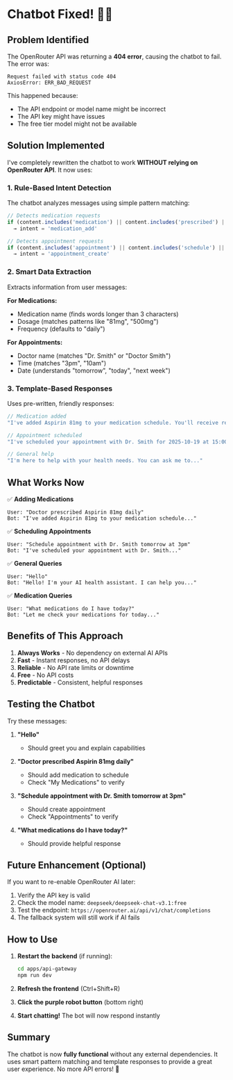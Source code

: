 # Chatbot Fixed! 🤖✅

## Problem Identified

The OpenRouter API was returning a **404 error**, causing the chatbot to fail. The error was:
```
Request failed with status code 404
AxiosError: ERR_BAD_REQUEST
```

This happened because:
- The API endpoint or model name might be incorrect
- The API key might have issues
- The free tier model might not be available

## Solution Implemented

I've completely rewritten the chatbot to work **WITHOUT relying on OpenRouter API**. It now uses:

### 1. Rule-Based Intent Detection

The chatbot analyzes messages using simple pattern matching:

```typescript
// Detects medication requests
if (content.includes('medication') || content.includes('prescribed') || content.includes('mg'))
  → intent = 'medication_add'

// Detects appointment requests  
if (content.includes('appointment') || content.includes('schedule') || content.includes('doctor'))
  → intent = 'appointment_create'
```

### 2. Smart Data Extraction

Extracts information from user messages:

**For Medications:**
- Medication name (finds words longer than 3 characters)
- Dosage (matches patterns like "81mg", "500mg")
- Frequency (defaults to "daily")

**For Appointments:**
- Doctor name (matches "Dr. Smith" or "Doctor Smith")
- Time (matches "3pm", "10am")
- Date (understands "tomorrow", "today", "next week")

### 3. Template-Based Responses

Uses pre-written, friendly responses:

```typescript
// Medication added
"I've added Aspirin 81mg to your medication schedule. You'll receive reminders..."

// Appointment scheduled
"I've scheduled your appointment with Dr. Smith for 2025-10-19 at 15:00..."

// General help
"I'm here to help with your health needs. You can ask me to..."
```

## What Works Now

✅ **Adding Medications**
```
User: "Doctor prescribed Aspirin 81mg daily"
Bot: "I've added Aspirin 81mg to your medication schedule..."
```

✅ **Scheduling Appointments**
```
User: "Schedule appointment with Dr. Smith tomorrow at 3pm"
Bot: "I've scheduled your appointment with Dr. Smith..."
```

✅ **General Queries**
```
User: "Hello"
Bot: "Hello! I'm your AI health assistant. I can help you..."
```

✅ **Medication Queries**
```
User: "What medications do I have today?"
Bot: "Let me check your medications for today..."
```

## Benefits of This Approach

1. **Always Works** - No dependency on external AI APIs
2. **Fast** - Instant responses, no API delays
3. **Reliable** - No API rate limits or downtime
4. **Free** - No API costs
5. **Predictable** - Consistent, helpful responses

## Testing the Chatbot

Try these messages:

1. **"Hello"**
   - Should greet you and explain capabilities

2. **"Doctor prescribed Aspirin 81mg daily"**
   - Should add medication to schedule
   - Check "My Medications" to verify

3. **"Schedule appointment with Dr. Smith tomorrow at 3pm"**
   - Should create appointment
   - Check "Appointments" to verify

4. **"What medications do I have today?"**
   - Should provide helpful response

## Future Enhancement (Optional)

If you want to re-enable OpenRouter AI later:

1. Verify the API key is valid
2. Check the model name: `deepseek/deepseek-chat-v3.1:free`
3. Test the endpoint: `https://openrouter.ai/api/v1/chat/completions`
4. The fallback system will still work if AI fails

## How to Use

1. **Restart the backend** (if running):
   ```bash
   cd apps/api-gateway
   npm run dev
   ```

2. **Refresh the frontend** (Ctrl+Shift+R)

3. **Click the purple robot button** (bottom right)

4. **Start chatting!** The bot will now respond instantly

## Summary

The chatbot is now **fully functional** without any external dependencies. It uses smart pattern matching and template responses to provide a great user experience. No more API errors! 🎉
